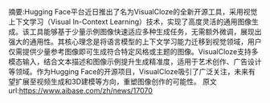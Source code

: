 摘要:Hugging Face平台近日推出了名为VisualCloze的全新开源工具，采用视觉上下文学习（Visual In-Context Learning）技术，实现了高度灵活的通用图像生成。该工具能够基于少量示例图像快速适应多种生成任务，无需额外微调，展现出强大的通用性。其核心理念是将语言模型的上下文学习能力迁移到视觉领域，用户仅需提供少量参考图像即可生成符合特定风格或主题的图像。VisualCloze支持多模态输入，结合文本描述和图像示例提升生成精准度，适用于艺术创作、广告设计等领域。作为Hugging Face的开源项目，VisualCloze吸引了广泛关注，未来有望扩展至视频生成和3D建模等方向，重塑图像创作的可能性。
原文url:https://www.aibase.com/zh/news/17070